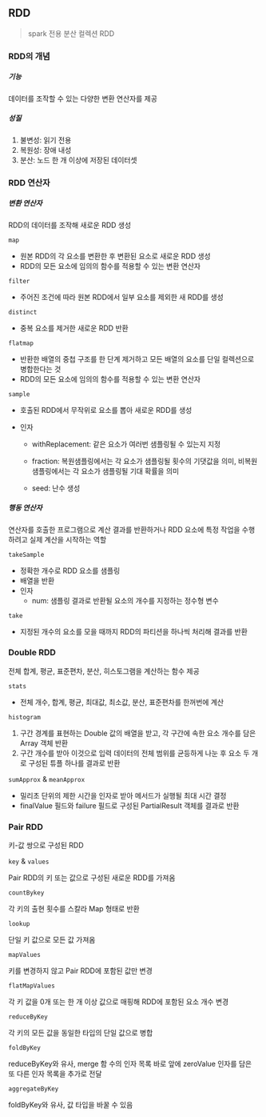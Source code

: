 ## RDD

> spark 전용 분산 컬렉션 RDD



### RDD의 개념

##### 기능

데이터를 조작할 수 있는 다양한 변환 연산자를 제공

##### 성질

1. 불변성: 읽기 전용
2. 복원성: 장애 내성
3. 분산: 노드 한 개 이상에 저장된 데이터셋



### RDD 연산자

##### 변환 연산자

RDD의 데이터를 조작해 새로운 RDD 생성 

`map`

- 원본 RDD의 각 요소를 변환한 후 변환된 요소로 새로운 RDD 생성
- RDD의 모든 요소에 임의의 함수를 적용할 수 있는 변환 연산자

`filter`

- 주어진 조건에 따라 원본 RDD에서 일부 요소를 제외한 새 RDD를 생성

`distinct`

- 중복 요소를 제거한 새로운 RDD 반환

`flatmap`

- 반환한 배열의 중첩 구조를 한 단계 제거하고 모든 배열의 요소를 단일 컬렉션으로 병합한다는 것
- RDD의 모든 요소에 임의의 함수를 적용할 수 있는 변환 연산자

`sample`

- 호출된 RDD에서 무작위로 요소를 뽑아 새로운 RDD를 생성

- 인자

  - withReplacement: 같은 요소가 여러번 샘플링될 수 있는지 지정
  - fraction: 복원샘플링에서는 각 요소가 샘플링될 횟수의 기댓값을 의미, 비복원 샘플링에서는 각 요소가 샘플링될 기대 확률을 의미

  - seed: 난수 생성

##### 행동 연산자

연산자를 호출한 프로그램으로 계산 결과를 반환하거나 RDD 요소에 특정 작업을 수행하려고 실제 계산을 시작하는 역할

`takeSample`

- 정확한 개수로 RDD 요소를 샘플링
- 배열을 반환
- 인자
  - num: 샘플링 결과로 반환될 요소의 개수를 지정하는 정수형 변수

`take`

- 지정된 개수의 요소를 모을 때까지 RDD의 파티션을 하나씩 처리해 결과를 반환



### Double RDD

전체 합계, 평균, 표준편차, 분산, 히스토그램을 계산하는 함수 제공

`stats`

- 전체 개수, 합계, 평균, 최대값, 최소값, 분산, 표준편차를 한꺼번에 계산

`histogram`

1. 구간 경계를 표현하는 Double 값의 배열을 받고, 각 구간에 속한 요소 개수를 담은 Array 객체 반환
2. 구간 개수를 받아 이것으로 입력 데이터의 전체 범위를 균등하게 나눈 후 요소 두 개로 구성된 튜플 하나를 결과로 반환

`sumApprox` & `meanApprox`

- 밀리초 단위의 제한 시간을 인자로 받아 메서드가 실행될 최대 시간 결정
- finalValue 필드와 failure 필드로 구성된 PartialResult 객체를 결과로 반환 



### Pair RDD

키-값 쌍으로 구성된 RDD

`key` & `values`

Pair RDD의 키 또는 값으로 구성된 새로운 RDD를 가져옴

`countBykey`

각 키의 출현 횟수를 스칼라 Map 형태로 반환

`lookup`

단일 키 값으로 모든 값 가져옴

`mapValues`

키를 변경하지 않고 Pair RDD에 포함된 값만 변경

`flatMapValues`

각 키 값을 0개 또는 한 개 이상 값으로 매핑해 RDD에 포함된 요소 개수 변경

`reduceByKey`

각 키의 모든 값을 동일한 타입의 단일 값으로 병합

`foldByKey`

reduceByKey와 유사, merge 함 수의 인자 목록 바로 앞에 zeroValue 인자를 담은 또 다른 인자 목록을 추가로 전달

`aggregateByKey`

foldByKey와 유사, 값 타입을 바꿀 수 있음